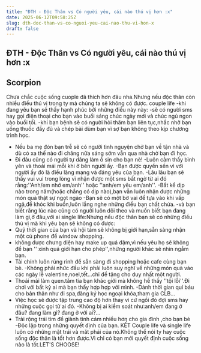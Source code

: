 ```yaml
---
title: "ĐTH - Độc Thân vs Có người yêu, cái nào thú vị hơn :x"
date: 2025-06-12T09:58:25Z
slug: dth-doc-than-vs-co-nguoi-yeu-cai-nao-thu-vi-hon-x
draft: false
---
```


## ĐTH - Độc Thân vs Có người yêu, cái nào thú vị hơn :x

## Scorpion

Chưa chắc cuộc sống cuople đã thích hơn đâu nha.Nhưng nếu độc thân còn nhiều điều thú vị trong ty mà chúng ta sẽ không có được.
couple life
-khi đang yêu bạn sẽ thấy hạnh phúc bởi những điều này này:
-sẽ có người sms hay gọi điện thoại cho bạn vào buổi sáng chúc ngày mới và chúc ngủ ngon vào buổi tối.
-khi bạn bệnh sẽ có người hỏi thăm bạn liên tục,nhắc nhở bạn uống thuốc đầy đủ và chép bài dùm bạn vì sợ bạn không theo kịp chương trình học.
- Nếu ba mẹ đón bạn trễ sẽ có người tình nguyện chở bạn về tận nhà và dù có xa thế nào đi chăng nữa sáng sớm vẫn qua nhà chở bạn đi học.
- Đi đâu cũng có người tự dâng làm ô sin cho bạn nè!
-Luôn cảm thấy bình yên và thoải mái mỗi khi ở bên người ấy.
-Bạn được quyền sến vì với người ấy đó là điều lãng mạng và đáng yêu của bạn.
-Lâu lâu bạn sẽ thấy vui vui trong lòng vì nhận được một sms bất ngờ từ ai đó rằng:''Anh/em nhớ em/anh'' hoặc ''anh/em yêu em/anh''.
-Bất kể dịp nào trong năm(hoặc chẳng có dịp nào),bạn vẫn luôn nhận được những món quà thật sự ngọt ngào
-Bạn sẽ có một bờ vai để tựa vào khi vấp ngã,để khóc khi buồn,luôn lắng nghe những điều bạn chất chứa.
-và bạn biết rằng lúc nào cũng có người luôn dõi theo và muốn biết bạn đang làm gì,ở đâu,với ai
single life:Nhưng nếu độc thân bạn sẽ có những điều thú vị mà khi yêu bạn sẽ không có được:
- Quỹ thời gian của bạn và hội tám sẽ không bị giới hạn,sẵn sàng nhận một cú phone để window shopping.
- không được chưng diện hay make up quá đậm,vì nếu yêu họ sẽ không để bạn '' xinh quá giới hạn cho phép'',những người khác sẽ nhìn ngắm bạn.
- Tài chính luôn rủng rỉnh để sẵn sàng đi shopping hoặc cafe cùng bạn bè.
-Không phải nhức đầu khi phải luôn suy nghĩ về những món quà  vào các ngày lễ valentine,noel,tết...chỉ để tặng cho duy nhất một người.
- Thoải mái làm quen.tăm tia bạn khác giới mà không hề thấy ''tội lỗi''.Đi chơi với bất kỳ ai mà bạn thấy hợp hợp với mình.
-Dành thời gian quí báu cho bản thân như đi spa,đăng ký học ngoại khóa,tham gia CLB...
- Việc học sẽ được tập trung cao độ hơn thay vì cứ ngồi đó đợi sms hay những cuộc gọi từ ai đó.
-Không bị ai kiểm soát như:anh/em đang ở đâu? đang làm gì? đang ở với ai?...
- Trải rộng trái tim để giành tình cảm nhiều hơn cho gia đình ,cho bạn bè
-Độc lập trong những quyết định của bạn.
KẾT
Couple life và single life luôn có những mặt trái và măt phải của nó.Không thể nói ty hay cuộc sống độc thân là tốt hơn được.Vì chỉ có bạn mới quyết định cuộc sống nào là tốt.LET'S CHOOSE!
